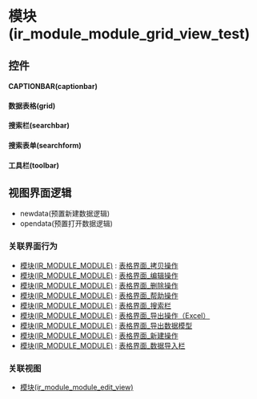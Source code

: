 # 模块(ir_module_module_grid_view_test)  <!-- {docsify-ignore-all} -->



## 控件
#### CAPTIONBAR(captionbar)
#### 数据表格(grid)
#### 搜索栏(searchbar)
#### 搜索表单(searchform)
#### 工具栏(toolbar)

## 视图界面逻辑
  * newdata(预置新建数据逻辑)
  * opendata(预置打开数据逻辑)


### 关联界面行为
  * [模块(IR_MODULE_MODULE)](module/base/ir_module_module) : [表格界面_拷贝操作](module/base/ir_module_module#界面行为)
  * [模块(IR_MODULE_MODULE)](module/base/ir_module_module) : [表格界面_编辑操作](module/base/ir_module_module#界面行为)
  * [模块(IR_MODULE_MODULE)](module/base/ir_module_module) : [表格界面_删除操作](module/base/ir_module_module#界面行为)
  * [模块(IR_MODULE_MODULE)](module/base/ir_module_module) : [表格界面_帮助操作](module/base/ir_module_module#界面行为)
  * [模块(IR_MODULE_MODULE)](module/base/ir_module_module) : [表格界面_搜索栏](module/base/ir_module_module#界面行为)
  * [模块(IR_MODULE_MODULE)](module/base/ir_module_module) : [表格界面_导出操作（Excel）](module/base/ir_module_module#界面行为)
  * [模块(IR_MODULE_MODULE)](module/base/ir_module_module) : [表格界面_导出数据模型](module/base/ir_module_module#界面行为)
  * [模块(IR_MODULE_MODULE)](module/base/ir_module_module) : [表格界面_新建操作](module/base/ir_module_module#界面行为)
  * [模块(IR_MODULE_MODULE)](module/base/ir_module_module) : [表格界面_数据导入栏](module/base/ir_module_module#界面行为)

### 关联视图
  * [模块(ir_module_module_edit_view)](app/view/ir_module_module_edit_view)

<script>
 const { createApp } = Vue
  createApp({
    data() {
      return {

      }
    }
  }).use(ElementPlus).mount('#app')
</script>